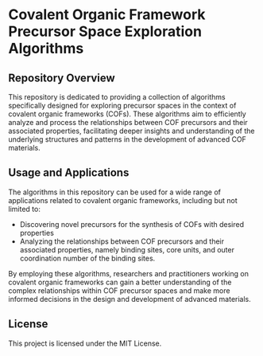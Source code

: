 # Covalent Organic Framework Precursor Space Exploration Algorithms

## Repository Overview

This repository is dedicated to providing a collection of algorithms specifically designed for exploring precursor spaces in the context of covalent organic frameworks (COFs). These algorithms aim to efficiently analyze and process the relationships between COF precursors and their associated properties, facilitating deeper insights and understanding of the underlying structures and patterns in the development of advanced COF materials.

## Usage and Applications

The algorithms in this repository can be used for a wide range of applications related to covalent organic frameworks, including but not limited to:

- Discovering novel precursors for the synthesis of COFs with desired properties
- Analyzing the relationships between COF precursors and their associated properties, namely binding sites, core units, and outer coordination number of the binding sites.

By employing these algorithms, researchers and practitioners working on covalent organic frameworks can gain a better understanding of the complex relationships within COF precursor spaces and make more informed decisions in the design and development of advanced materials.

## License

This project is licensed under the MIT License.
